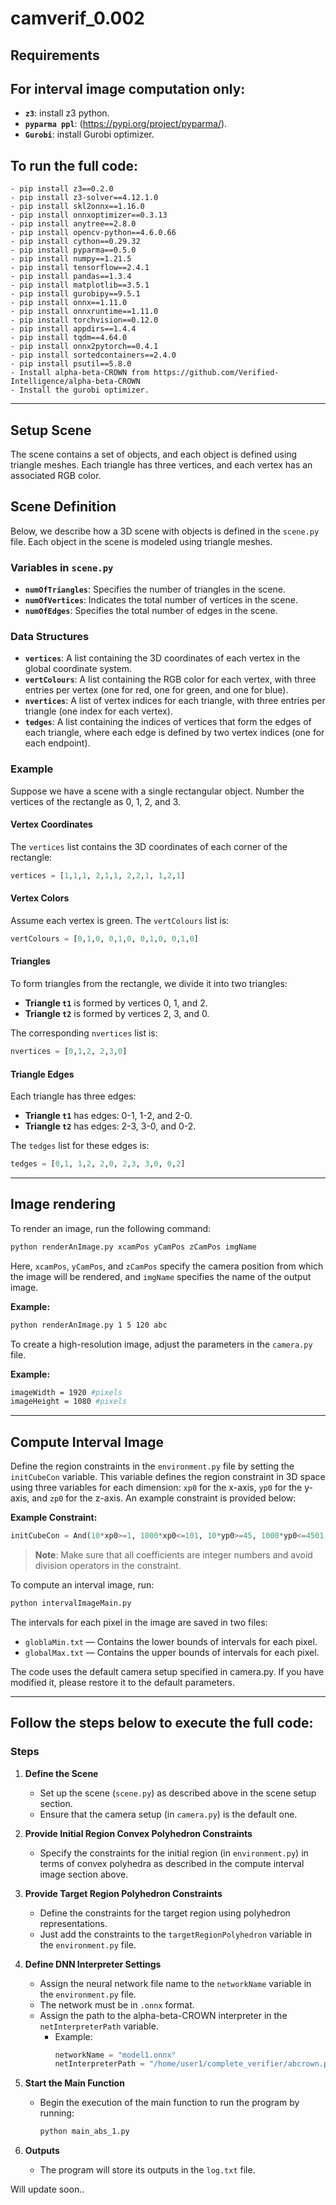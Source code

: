 # camverif_0.002


Requirements
------------------

## For interval image computation only:
 - **`z3`**: install z3 python.
 - **`pyparma ppl`**: (https://pypi.org/project/pyparma/).
 - **`Gurobi`**: install Gurobi optimizer.

## To run the full code:
    - pip install z3==0.2.0
    - pip install z3-solver==4.12.1.0
    - pip install skl2onnx==1.16.0
    - pip install onnxoptimizer==0.3.13
    - pip install anytree==2.8.0
    - pip install opencv-python==4.6.0.66
    - pip install cython==0.29.32
    - pip install pyparma==0.5.0
    - pip install numpy==1.21.5
    - pip install tensorflow==2.4.1
    - pip install pandas==1.3.4
    - pip install matplotlib==3.5.1
    - pip install gurobipy==9.5.1
    - pip install onnx==1.11.0
    - pip install onnxruntime==1.11.0
    - pip install torchvision==0.12.0
    - pip install appdirs==1.4.4
    - pip install tqdm==4.64.0
    - pip install onnx2pytorch==0.4.1
    - pip install sortedcontainers==2.4.0
    - pip install psutil==5.8.0
    - Install alpha-beta-CROWN from https://github.com/Verified-Intelligence/alpha-beta-CROWN
    - Install the gurobi optimizer.


---------------------------------------------------------------
Setup Scene
-----------------
The scene contains a set of objects, and each object is defined using triangle meshes. Each triangle has three vertices, and each vertex has an associated RGB color.


## Scene Definition

Below, we describe how a 3D scene with objects is defined in the `scene.py` file. Each object in the scene is modeled using triangle meshes.

### Variables in `scene.py`

- **`numOfTriangles`**: Specifies the number of triangles in the scene.
- **`numOfVertices`**: Indicates the total number of vertices in the scene.
- **`numOfEdges`**: Specifies the total number of edges in the scene.

### Data Structures

- **`vertices`**: A list containing the 3D coordinates of each vertex in the global coordinate system.
- **`vertColours`**: A list containing the RGB color for each vertex, with three entries per vertex (one for red, one for green, and one for blue).
- **`nvertices`**: A list of vertex indices for each triangle, with three entries per triangle (one index for each vertex).
- **`tedges`**: A list containing the indices of vertices that form the edges of each triangle, where each edge is defined by two vertex indices (one for each endpoint).

### Example

Suppose we have a scene with a single rectangular object. Number the vertices of the rectangle as 0, 1, 2, and 3.

#### Vertex Coordinates

The `vertices` list contains the 3D coordinates of each corner of the rectangle:

```python
vertices = [1,1,1, 2,1,1, 2,2,1, 1,2,1]
```

#### Vertex Colors

Assume each vertex is green. The `vertColours` list is:

```python
vertColours = [0,1,0, 0,1,0, 0,1,0, 0,1,0]
```

#### Triangles

To form triangles from the rectangle, we divide it into two triangles:

- **Triangle `t1`** is formed by vertices 0, 1, and 2.
- **Triangle `t2`** is formed by vertices 2, 3, and 0.

The corresponding `nvertices` list is:

```python
nvertices = [0,1,2, 2,3,0]
```

#### Triangle Edges

Each triangle has three edges:

- **Triangle `t1`** has edges: 0-1, 1-2, and 2-0.
- **Triangle `t2`** has edges: 2-3, 3-0, and 0-2.

The `tedges` list for these edges is:

```python
tedges = [0,1, 1,2, 2,0, 2,3, 3,0, 0,2]
```

-----------------------------------------------------------------------------

Image rendering
----------------------

To render an image, run the following command:

```bash
python renderAnImage.py xcamPos yCamPos zCamPos imgName
```

Here, `xcamPos`, `yCamPos`, and `zCamPos` specify the camera position from which the image will be rendered, and `imgName` specifies the name of the output image.

**Example:**

```bash
python renderAnImage.py 1 5 120 abc
```

To create a high-resolution image, adjust the parameters in the `camera.py` file.

**Example:**

```bash
imageWidth = 1920 #pixels
imageHeight = 1080 #pixels
```


---------------------------------------------------------------------------------------

Compute Interval Image
--------------------------

Define the region constraints in the `environment.py` file by setting the `initCubeCon` variable. This variable defines the region constraint in 3D space using three variables for each dimension: `xp0` for the x-axis, `yp0` for the y-axis, and `zp0` for the z-axis. An example constraint is provided below:

**Example Constraint:**

```python
initCubeCon = And(10*xp0>=1, 1000*xp0<=101, 10*yp0>=45, 1000*yp0<=4501, 10*zp0>=1215, 1000*zp0<=121501)
```

> **Note**: Make sure that all coefficients are integer numbers and avoid division operators in the constraint.

To compute an interval image, run:

```bash
python intervalImageMain.py
```

The intervals for each pixel in the image are saved in two files:

- `globlaMin.txt` — Contains the lower bounds of intervals for each pixel.
- `globalMax.txt` — Contains the upper bounds of intervals for each pixel.

The code uses the default camera setup specified in camera.py. If you have modified it, please restore it to the default parameters.

---------------------------------------------------------------------------------------

Follow the steps below to execute the full code:
------------------------------------
### Steps

1. **Define the Scene**
   - Set up the scene (`scene.py`) as described above in the scene setup section.
   - Ensure that the camera setup (in `camera.py`) is the default one.

2. **Provide Initial Region Convex Polyhedron Constraints**
   - Specify the constraints for the initial region (in `environment.py`) in terms of convex polyhedra as described in the compute interval image section above.

3. **Provide Target Region Polyhedron Constraints**
   - Define the constraints for the target region using polyhedron representations.
   - Just add the constraints to the `targetRegionPolyhedron` variable in the `environment.py` file.

4. **Define DNN Interpreter Settings**
   - Assign the neural network file name to the `networkName` variable in the `environment.py` file.
   - The network must be in `.onnx` format.
   - Assign the path to the alpha-beta-CROWN interpreter in the `netInterpreterPath` variable.
     - Example:
       ```python
       networkName = "model1.onnx"
       netInterpreterPath = "/home/user1/complete_verifier/abcrown.py"
       ```

5. **Start the Main Function**
   - Begin the execution of the main function to run the program by running:
     ```bash
     python main_abs_1.py
     ```

6. **Outputs**
   - The program will store its outputs in the `log.txt` file.


Will update soon..






